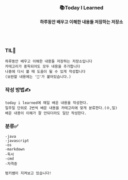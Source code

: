 
</br>
</br>
<div align="center">
<h3>📚Today I Learned</h3>
<h4>하루동안 배우고 이해한 내용들 저장하는 저장소</h4>
</div>
</br>
</br>

### TIL🧠
	하루동안 배우고 이해한 내용들 저장하는 저장소입니다
	카테고리가 중독되어도 모두 내용을 추가합니다
	나중에 다시 볼 때 도움이 될 수 있게 작성합니다
    (보완할 내용에는 '🚧'가 붙어있습니다.)
    
### 작성 방법✍️
    today i learned에 매일 배운 내용을 작성한다.
    일주일 단위로 2번씩 배운 내용을 카테고리에 맞게 분류한다.(수,일)
    배운 내용이 이해가 잘 안되더라도 일단 작성한다.
### 분류✅
    -java
	-javascript
    -os
    -markdown
    -독서
    -cmd
    -자격증
    
    범키쌤이 지켜보고 있습니다!
